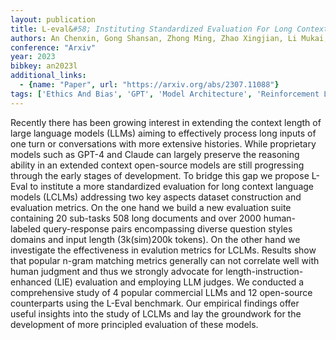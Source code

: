 ```yaml
---
layout: publication
title: L-eval&#58; Instituting Standardized Evaluation For Long Context Language Models
authors: An Chenxin, Gong Shansan, Zhong Ming, Zhao Xingjian, Li Mukai, Zhang Jun, Kong Lingpeng, Qiu Xipeng
conference: "Arxiv"
year: 2023
bibkey: an2023l
additional_links:
  - {name: "Paper", url: "https://arxiv.org/abs/2307.11088"}
tags: ['Ethics And Bias', 'GPT', 'Model Architecture', 'Reinforcement Learning', 'Survey Paper']
---
```

Recently there has been growing interest in extending the context length of large language models (LLMs) aiming to effectively process long inputs of one turn or conversations with more extensive histories. While proprietary models such as GPT-4 and Claude can largely preserve the reasoning ability in an extended context open-source models are still progressing through the early stages of development. To bridge this gap we propose L-Eval to institute a more standardized evaluation for long context language models (LCLMs) addressing two key aspects dataset construction and evaluation metrics. On the one hand we build a new evaluation suite containing 20 sub-tasks 508 long documents and over 2000 human-labeled query-response pairs encompassing diverse question styles domains and input length (3k(sim)200k tokens). On the other hand we investigate the effectiveness in evalution metrics for LCLMs. Results show that popular n-gram matching metrics generally can not correlate well with human judgment and thus we strongly advocate for length-instruction-enhanced (LIE) evaluation and employing LLM judges. We conducted a comprehensive study of 4 popular commercial LLMs and 12 open-source counterparts using the L-Eval benchmark. Our empirical findings offer useful insights into the study of LCLMs and lay the groundwork for the development of more principled evaluation of these models.
